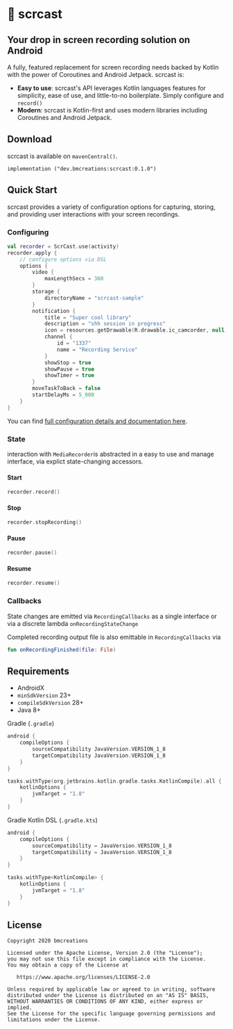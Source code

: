 # 🎥 scrcast

## Your drop in screen recording solution on Android

A fully, featured replacement for screen recording needs backed by Kotlin with the power of Coroutines and Android Jetpack. scrcast is:

* <b>Easy to use</b>: scrcast's API leverages Kotlin languages features for simplicity, ease of use, and little-to-no boilerplate. Simply configure and `record()`
* <b>Modern</b>: scrcast is Kotlin-first and uses modern libraries including Coroutines and Android Jetpack.

## Download

scrcast is available on `mavenCentral()`.

`implementation ("dev.bmcreations:scrcast:0.1.0")`

## Quick Start

scrcast provides a variety of configuration options for capturing, storing, and providing user interactions with your screen recordings.

### Configuring

```kotlin
val recorder = ScrCast.use(activity)
recorder.apply {
    // configure options via DSL
    options {
        video {
            maxLengthSecs = 360
        }
        storage {
            directoryName = "scrcast-sample"
        }
        notification {
            title = "Super cool library"
            description = "shh session in progress"
            icon = resources.getDrawable(R.drawable.ic_camcorder, null).toBitmap()
            channel {
                id = "1337"
                name = "Recording Service"
            }
            showStop = true
            showPause = true
            showTimer = true
        }
        moveTaskToBack = false
        startDelayMs = 5_000
    }
}
```

You can find [full configuration details and documentation here](https://bmc08gt.github.io/scrcast/getting_started/).

### State

interaction with `MediaRecorder`is abstracted in a easy to use and manage interface, via explict state-changing accessors.

#### Start

```kotlin
recorder.record()
```

#### Stop

```kotlin
recorder.stopRecording()
```

#### Pause

```kotlin
recorder.pause()
```

#### Resume

```kotlin
recorder.resume()
```

### Callbacks

State changes are emitted via `RecordingCallbacks` as a single interface or via a discrete lambda `onRecordingStateChange`

Completed recording output file is also emittable in `RecordingCallbacks` via

 ```kotlin
 fun onRecordingFinished(file: File)
 ```

## Requirements

* AndroidX
* `minSdkVersion` 23+
* `compileSdkVersion` 28+
* Java 8+

Gradle (`.gradle`)

```kotlin
android {
    compileOptions {
        sourceCompatibility JavaVersion.VERSION_1_8
        targetCompatibility JavaVersion.VERSION_1_8
    }
}

tasks.withType(org.jetbrains.kotlin.gradle.tasks.KotlinCompile).all {
    kotlinOptions {
        jvmTarget = "1.8"
    }
}
```

Gradle Kotlin DSL (`.gradle.kts`)

```kotlin
android {
    compileOptions {
        sourceCompatibility = JavaVersion.VERSION_1_8
        targetCompatibility = JavaVersion.VERSION_1_8
    }
}

tasks.withType<KotlinCompile> {
    kotlinOptions {
        jvmTarget = "1.8"
    }
}
```

## License

```text
Copyright 2020 bmcreations

Licensed under the Apache License, Version 2.0 (the "License");
you may not use this file except in compliance with the License.
You may obtain a copy of the License at

   https://www.apache.org/licenses/LICENSE-2.0

Unless required by applicable law or agreed to in writing, software
distributed under the License is distributed on an "AS IS" BASIS,
WITHOUT WARRANTIES OR CONDITIONS OF ANY KIND, either express or implied.
See the License for the specific language governing permissions and
limitations under the License.
```
